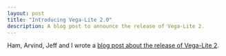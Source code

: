 ```yaml
---
layout: post
title: "Introducing Vega-Lite 2.0"
description: A blog post to announce the release of Vega-Lite 2.
---
```


Ham, Arvind, Jeff and I wrote a [blog post about the release of Vega-Lite 2](https://medium.com/@uwdata/introducing-vega-lite-2-0-de6661c12d58).
